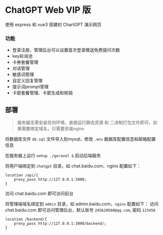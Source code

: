 # ChatGPT Web VIP 版

使用 express 和 vue3 搭建的 ChartGPT 演示网页

### 功能

- 登录注册，管理后台可以设置首次登录赠送免费提问次数
- key轮询池
- 卡券套餐管理
- 对话管理
- 敏感词管理
- 自定义回复管理
- 提示词prompt管理
- 卡密套餐管理、卡密生成和核销

## 部署
> 服务器无需安装任何环境，直接运行静态资源 和 二进制打包文件即可，如果需要绑定域名，只需要安装nginx

将数据库文件 `db.sql` 文件导入到mysql，修改 `.env` 数据库配置信息和邮箱配置信息

在服务器上运行 `nohup ./goravel &` 启动后端服务

将用户端绑定到 `chatgpt` 目录，如 chat.baidu.com，nginx 配置如下：
```shell
location /api/{
    proxy_pass http://127.0.0.1:3000;
}
```
访问 chat.baidu.com 即可访问前台

将管理端域名绑定到 `admin` 目录，如 admin.baidu.com，`nginx` 配置如下：
访问 chat.baidu.com 即可访问管理后台，默认账号 `245629560@qq.com`, 密码 `123456` 
```shell
location /backend/{
    proxy_pass http://127.0.0.1:3000/backend/;
}
```

